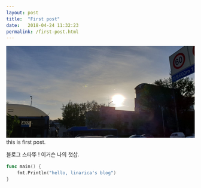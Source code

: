 ```yaml
---
layout: post
title:  "First post"
date:   2018-04-24 11:32:23
permalink: /first-post.html
---
```

<span class="image featured"><img src="/images/201804211800.jpeg" alt=""></span>
this is first post.

블로그 스타뚜 !
이거슨 나의 첫삽.

```go
func main() {
    fmt.Println("hello, linarica's blog")
}
```
